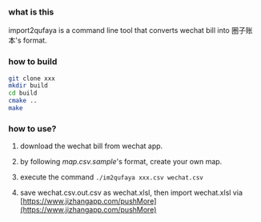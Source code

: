 ### what is this

import2qufaya is a command line tool that converts wechat bill into 圈子账本's format.


### how to build

```bash
git clone xxx
mkdir build
cd build
cmake ..
make
```

### how to use?

1. download the wechat bill from wechat app.

2. by following *map.csv.sample*'s format, create your own map.

3. execute the command `./im2qufaya xxx.csv wechat.csv`

4. save wechat.csv.out.csv as wechat.xlsl, then import wechat.xlsl via [https://www.jizhangapp.com/pushMore](https://www.jizhangapp.com/pushMore)
